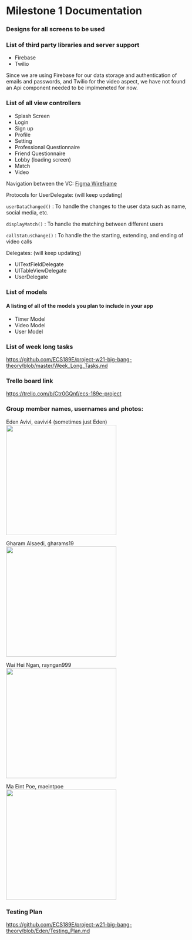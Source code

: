 # Milestone 1 Documentation

### Designs for all screens to be used

### List of third party libraries and server support
- Firebase
- Twilio

Since we are using Firebase for our data storage and authentication of emails and passwords, and Twilio for the video aspect, we have not found an Api component needed to be implmeneted for now.

### List of all view controllers
* Splash Screen
* Login 
* Sign up 
* Profile 
* Setting
* Professional Questionnaire 
* Friend Questionnaire 
* Lobby (loading screen)
* Match 
* Video

Navigation between the VC: [Figma Wireframe](https://www.figma.com/proto/C1nZuKT19fLt7fyb8CQKS2/%5BThe-Big-Bang-Theory%5D!?node-id=17%3A25&scaling=scale-down)

Protocols for UserDelegate: (will keep updating)

`userDataChanged()` : To handle the changes to the user data such as name, social media, etc.

`displayMatch()` : To handle the matching between different users

`callStatusChange()` : To handle the the starting, extending, and ending of video calls


Delegates: (will keep updating)
* UITextFieldDelegate 
* UITableViewDelegate
* UserDelegate 



### List of models

#### A listing of all of the models you plan to include in your app
- Timer Model
- Video Model
- User Model

### List of week long tasks

https://github.com/ECS189E/project-w21-big-bang-theory/blob/master/Week_Long_Tasks.md

### Trello board link
https://trello.com/b/Ctr0GQnf/ecs-189e-project

### Group member names, usernames and photos:
Eden Avivi, eavivi4 (sometimes just Eden)
<br/>
<img src="https://github.com/ECS189E/project-w21-big-bang-theory/blob/Eden/Images/EdenPic.jpg"  width="300"/>

Gharam Alsaedi, gharams19
<br/>
<img src="https://github.com/ECS189E/project-w21-big-bang-theory/blob/Eden/Images/GharamPic.jpg"  width="300"/>

Wai Hei Ngan, rayngan999 
<br/>
<img src="https://github.com/ECS189E/project-w21-big-bang-theory/blob/Eden/Images/RayPic.jpeg"  width="300"/>

Ma Eint Poe, maeintpoe
<br/>
<img src="https://github.com/ECS189E/project-w21-big-bang-theory/blob/Eden/Images/MaEintPoe.png"  width="300"/>

### Testing Plan
<https://github.com/ECS189E/project-w21-big-bang-theory/blob/Eden/Testing_Plan.md>
